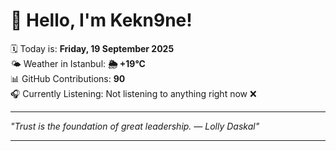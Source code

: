 # 👋 Hello, I'm Kekn9ne!

🗓️ Today is: **Friday, 19 September 2025**  
🌤️ Weather in Istanbul: **🌦   +19°C**  
📊 GitHub Contributions: **90**  
🎧 Currently Listening: Not listening to anything right now ❌

---

_"Trust is the foundation of great leadership. — *Lolly Daskal*"_

---
